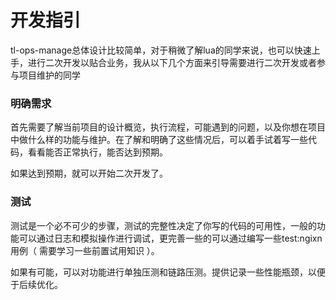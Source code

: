 # 开发指引

tl-ops-manage总体设计比较简单，对于稍微了解lua的同学来说，也可以快速上手，进行二次开发以贴合业务，我从以下几个方面来引导需要进行二次开发或者参与项目维护的同学


### 明确需求

首先需要了解当前项目的设计概览，执行流程，可能遇到的问题，以及你想在项目中做什么样的功能与维护。在了解和明确了这些情况后，可以着手试着写一些代码，看看能否正常执行，能否达到预期。


如果达到预期，就可以开始二次开发了。


### 测试

测试是一个必不可少的步骤，测试的完整性决定了你写的代码的可用性，一般的功能可以通过日志和模拟操作进行调试，更完善一些的可以通过编写一些test:ngixn用例（ 需要学习一些前置试用知识 ）。

如果有可能，可以对功能进行单独压测和链路压测。提供记录一些性能瓶颈，以便于后续优化。